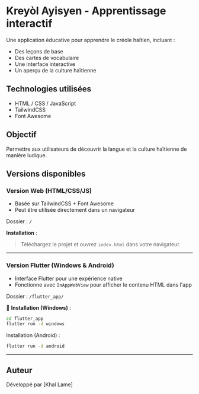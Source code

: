 # Kreyòl Ayisyen - Apprentissage interactif

Une application éducative pour apprendre le créole haïtien, incluant :
- Des leçons de base
- Des cartes de vocabulaire
- Une interface interactive
- Un aperçu de la culture haïtienne

## Technologies utilisées
- HTML / CSS / JavaScript
- TailwindCSS
- Font Awesome

## Objectif
Permettre aux utilisateurs de découvrir la langue et la culture haïtienne de manière ludique.

## Versions disponibles

### Version Web (HTML/CSS/JS)
- Basée sur TailwindCSS + Font Awesome
- Peut être utilisée directement dans un navigateur

 Dossier : `/`

**Installation** :
> Téléchargez le projet et ouvrez `index.html` dans votre navigateur.

---

### Version Flutter (Windows & Android)
- Interface Flutter pour une expérience native
- Fonctionne avec `InAppWebView` pour afficher le contenu HTML dans l'app

 Dossier : `/flutter_app/`

🔧 **Installation (Windows)** :
```bash
cd flutter_app
flutter run -d windows
```
Installation (Android) :

```bash
flutter run -d android
```

---

## Auteur
Développé par [Khal Lame]
